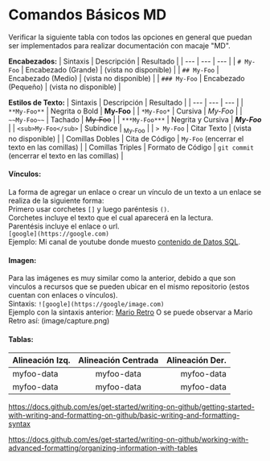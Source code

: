 # **Comandos Básicos MD**

Verificar la siguiente tabla con todos las opciones en general que puedan ser implementados para realizar documentación con macaje "MD".


**Encabezados:**
| Sintaxis | Descripción | Resultado |
| --- | --- | --- |
| `# My-Foo` | Encabezado (Grande) | (vista no disponible) |
| `## My-Foo` | Encabezado (Medio) | (vista no disponible) |
| `### My-Foo` | Encabezado (Pequeño) | (vista no disponible) |

**Estilos de Texto:**
| Sintaxis | Descripción | Resultado |
| --- | --- | --- |
| `**My-Foo**` | Negrita o Bold | **My-Foo** |
| `*My-Foo*` | Cursiva | *My-Foo* |
| `~~My-Foo~~` | Tachado | ~~My-Foo~~ |
| `***My-Foo***` | Negrita y Cursiva | ***My-Foo*** |
| `<sub>My-Foo</sub>` | Subíndice | <sub>My-Foo</sub> |
| `> My-Foo` | Citar Texto | (vista no disponible) |
| Comillas Dobles  | Cita de Código | `My-Foo` (encerrar el texto en las comillas) |
| Comillas Triples | Formato de Código | ``` git commit ``` (encerrar el texto en las comillas) |

#### **Vínculos:**
La forma de agregar un enlace o crear un vínculo de un texto a un enlace se realiza de la siguiente forma:  
Primero usar corchetes `[]` y luego paréntesis `()`.  
Corchetes incluye el texto que el cual aparecerá en la lectura.  
Parentésis incluye el enlace o url.  
`[google](https://google.com)`  
Ejemplo: Mi canal de youtube donde muesto [contenido de Datos SQL](https://www.youtube.com/channel/UCma5mr0aK0v6BrRDrE2ParQ).  

#### **Imagen:**
Para las imágenes es muy similar como la anterior, debido a que son vinculos a recursos que se pueden ubicar en el mismo repositorio (estos cuentan con enlaces o vínculos).  
Sintaxis: `![google](https://google/image.com)`  
Ejemplo con la sintaxis anterior:
[Mario Retro](image/capture.png)
O se puede observar a Mario Retro así:
(image/capture.png)

#### **Tablas:**
| Alineación Izq. | Alineación Centrada | Alineación Der. |
| :---         |     :---:      |          ---: |
| myfoo-data   | myfoo-data     | myfoo-data    |
| myfoo-data     | myfoo-data       | myfoo-data      |




https://docs.github.com/es/get-started/writing-on-github/getting-started-with-writing-and-formatting-on-github/basic-writing-and-formatting-syntax

https://docs.github.com/es/get-started/writing-on-github/working-with-advanced-formatting/organizing-information-with-tables